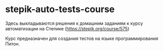 # stepik-auto-tests-course
Здесь выкладываются решения к домашним заданиям к курсу автоматизации на Степике (https://stepik.org/course/575)

Курс предназначен для создания тестов на языке программирования Питон.
